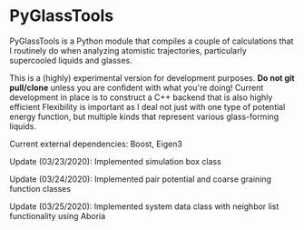 # PyGlassTools

PyGlassTools is a Python module that compiles a couple of calculations that I routinely do when analyzing atomistic trajectories, particularly supercooled liquids and glasses.

This is a (highly) experimental version for development purposes. **Do not git pull/clone** unless you are confident with what you're doing! Current development in place is to construct a C++ backend that is also highly efficient
Flexibility is important as I deal not just with one type of potential energy function, but multiple kinds that represent various glass-forming liquids.


Current external dependencies: Boost, Eigen3

Update (03/23/2020): Implemented simulation box class

Update (03/24/2020): Implemented pair potential and coarse graining function classes

Update (03/25/2020): Implemented system data class with neighbor list functionality using Aboria
